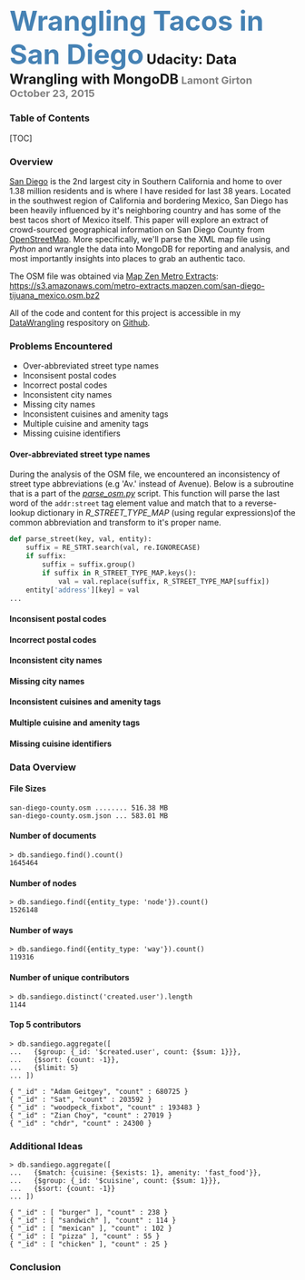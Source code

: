 <font size='7' color='steelblue'>Wrangling Tacos in San Diego</font>
<font size='5'>Udacity: Data Wrangling with MongoDB</font>
<font size='4' color='grey'>Lamont Girton</font>
<font size='4' color='grey'>October 23, 2015</font>
---

### Table of Contents
[TOC]

### Overview
[San Diego](https://en.wikipedia.org/wiki/San_Diego) is the 2nd largest city in Southern California and home to over 1.38 million residents and is where I have resided for last 38 years.  Located in the southwest region of California and bordering Mexico, San Diego has been heavily influenced by it's neighboring country and has some of the best tacos short of Mexico itself.  This paper will explore an extract of crowd-sourced geographical information on San Diego County from [OpenStreetMap](http://openstreetmap.org).  More specifically, we'll parse the XML map file using _Python_ and wrangle the data into MongoDB for reporting and analysis, and most importantly insights into places to grab an authentic taco.

The OSM file was obtained via [Map Zen Metro Extracts](https://mapzen.com/data/metro-extracts/):
https://s3.amazonaws.com/metro-extracts.mapzen.com/san-diego-tijuana_mexico.osm.bz2

All of the code and content for this project is accessible in my [DataWrangling](https://github.com/lgirton/DataWrangling) respository on [Github](https://github.com).

### Problems Encountered

* Over-abbreviated street type names
* Inconsisent postal codes
* Incorrect postal codes
* Inconsistent city names
* Missing city names
* Inconsistent cuisines and amenity tags
* Multiple cuisine and amenity tags
* Missing cuisine identifiers

#### Over-abbreviated street type names
During the analysis of the OSM file, we encountered an inconsistency of street type abbreviations (e.g 'Av.' instead of Avenue).  Below is a subroutine that is a part of the [_parse\_osm.py_][parse_osm] script. This function will parse the last word of the `addr:street` tag element value and match that to a reverse-lookup dictionary in _R\_STREET\_TYPE\_MAP_ (using regular expressions)of the common abbreviation and transform to it's proper name.

```python
def parse_street(key, val, entity):
    suffix = RE_STRT.search(val, re.IGNORECASE)
    if suffix:
        suffix = suffix.group()
        if suffix in R_STREET_TYPE_MAP.keys():
            val = val.replace(suffix, R_STREET_TYPE_MAP[suffix])
    entity['address'][key] = val
...

```

#### Inconsisent postal codes
#### Incorrect postal codes
#### Inconsistent city names
#### Missing city names
#### Inconsistent cuisines and amenity tags
#### Multiple cuisine and amenity tags
#### Missing cuisine identifiers

### Data Overview

#### File Sizes

```
san-diego-county.osm ........ 516.38 MB
san-diego-county.osm.json ... 583.01 MB 
```

#### Number of documents
```
> db.sandiego.find().count()
1645464
```

#### Number of nodes
```
> db.sandiego.find({entity_type: 'node'}).count()
1526148
```

#### Number of ways
```
> db.sandiego.find({entity_type: 'way'}).count()
119316
```

#### Number of unique contributors
```
> db.sandiego.distinct('created.user').length
1144
```

#### Top 5 contributors
```
> db.sandiego.aggregate([
...   {$group: {_id: '$created.user', count: {$sum: 1}}},
...   {$sort: {count: -1}},
...   {$limit: 5}
... ])

{ "_id" : "Adam Geitgey", "count" : 680725 }
{ "_id" : "Sat", "count" : 203592 }
{ "_id" : "woodpeck_fixbot", "count" : 193483 }
{ "_id" : "Zian Choy", "count" : 27019 }
{ "_id" : "chdr", "count" : 24300 }
```

### Additional Ideas
```
> db.sandiego.aggregate([
...   {$match: {cuisine: {$exists: 1}, amenity: 'fast_food'}},
...   {$group: {_id: '$cuisine', count: {$sum: 1}}},
...   {$sort: {count: -1}}
... ])

{ "_id" : [ "burger" ], "count" : 238 }
{ "_id" : [ "sandwich" ], "count" : 114 }
{ "_id" : [ "mexican" ], "count" : 102 }
{ "_id" : [ "pizza" ], "count" : 55 }
{ "_id" : [ "chicken" ], "count" : 25 }

```

### Conclusion

[parse_osm]: https://github.com/lgirton/DataWrangling/blob/master/parse_osm.py